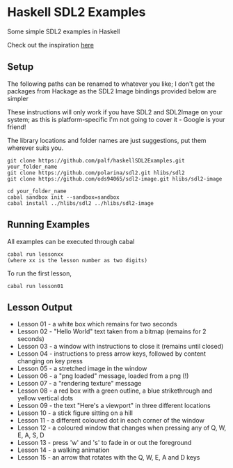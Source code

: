 # Haskell SDL2 Examples

Some simple SDL2 examples in Haskell

Check out the inspiration [here](http://lazyfoo.net/tutorials/SDL/index.php)

## Setup

The following paths can be renamed to whatever you like; I don't get the packages from Hackage as the SDL2 Image bindings provided below are simpler

These instructions will only work if you have SDL2 and SDL2Image on your system; as this is platform-specific I'm not going to cover it - Google is your friend!

The library locations and folder names are just suggestions, put them wherever suits you.

    git clone https://github.com/palf/haskellSDL2Examples.git your_folder_name
    git clone https://github.com/polarina/sdl2.git hlibs/sdl2
    git clone https://github.com/ods94065/sdl2-image.git hlibs/sdl2-image

    cd your_folder_name
    cabal sandbox init --sandbox=sandbox
    cabal install ../hlibs/sdl2 ../hlibs/sdl2-image

## Running Examples

All examples can be executed through cabal

    cabal run lessonxx
    (where xx is the lesson number as two digits)

To run the first lesson,

    cabal run lesson01

## Lesson Output

* Lesson 01 - a white box which remains for two seconds
* Lesson 02 - "Hello World" text taken from a bitmap (remains for 2 seconds)
* Lesson 03 - a window with instructions to close it (remains until closed)
* Lesson 04 - instructions to press arrow keys, followed by content changing on key press
* Lesson 05 - a stretched image in the window
* Lesson 06 - a "png loaded" message, loaded from a png (!)
* Lesson 07 - a "rendering texture" message
* Lesson 08 - a red box with a green outline, a blue strikethrough and yellow vertical dots
* Lesson 09 - the text "Here's a viewport" in three different locations
* Lesson 10 - a stick figure sitting on a hill
* Lesson 11 - a different coloured dot in each corner of the window
* Lesson 12 - a coloured window that changes when pressing any of Q, W, E, A, S, D
* Lesson 13 - press 'w' and 's' to fade in or out the foreground
* Lesson 14 - a walking animation
* Lesson 15 - an arrow that rotates with the Q, W, E, A and D keys
